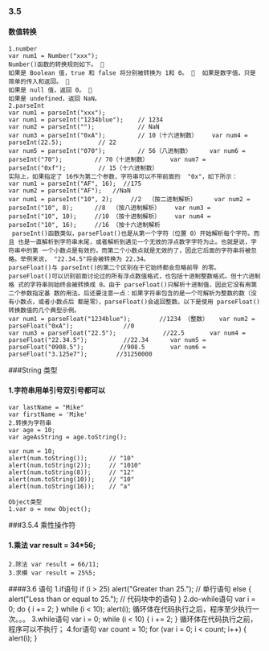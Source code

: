 ﻿### 3.5
#### 数值转换
	1.number
	var num1 = Number("xxx");
	Number()函数的转换规则如下。  
	如果是 Boolean 值，true 和 false 将分别被转换为 1和 0。  	如果是数字值，只是简单的传入和返回。  
	如果是 null 值，返回 0。  
	如果是 undefined，返回 NaN。 
	2.parseInt
	var num1 = parseInt("xxx");
	var num1 = parseInt("1234blue");    // 1234 
	var num2 = parseInt("");            // NaN 
	var num3 = parseInt("0xA");         // 10（十六进制数） 	var num4 = parseInt(22.5);          // 22 
	var num5 = parseInt("070");         // 56（八进制数） 	var num6 = parseInt("70");         // 70（十进制数） 		var num7 = parseInt("0xf");         // 15（十六进制数）
 	实际上，如果指定了 16作为第二个参数，字符串可以不带前面的	"0x"，如下所示：  
	var num1 = parseInt("AF", 16);  //175 
	var num2 = parseInt("AF");   //NaN  
	var num1 = parseInt("10", 2);     //2  （按二进制解析） 	var num2 = parseInt("10", 8);      //8  （按八进制解析）	var num3 = parseInt("10", 10);     //10 （按十进制解析） 	var num4 = parseInt("10", 16);     //16 （按十六进制解析
	 parseInt()函数类似，parseFloat()也是从第一个字符（位置 0）开始解析每个字符。而且 也是一直解析到字符串末尾，或者解析到遇见一个无效的浮点数字字符为止。也就是说，字符串中的第 一个小数点是有效的，而第二个小数点就是无效的了，因此它后面的字符串将被忽略。举例来说， "22.34.5"将会被转换为 22.34。 
	parseFloat()与 parseInt()的第二个区别在于它始终都会忽略前导 的零。parseFloat()可以识别前面讨论过的所有浮点数值格式，也包括十进制整数格式。但十六进制格 式的字符串则始终会被转换成 0。由于 parseFloat()只解析十进制值，因此它没有用第二个参数指定基 数的用法。后还要注意一点：如果字符串包含的是一个可解析为整数的数（没有小数点，或者小数点后 都是零），parseFloat()会返回整数。以下是使用 parseFloat()转换数值的几个典型示例。  
	var num1 = parseFloat("1234blue");        //1234 （整数） 	var num2 = parseFloat("0xA");              //0 
	var num3 = parseFloat("22.5");             //22.5 		var num4 = parseFloat("22.34.5");          //22.34 		var num5 = parseFloat("0908.5");          //908.5 		var num6 = parseFloat("3.125e7");        //31250000 
###String 类型
####	1.字符串用单引号双引号都可以
	var lastName = "Mike"
	var firstName = 'Mike'
	2.转换为字符串
	var age = 10;
	var ageAsString = age.toString();

	var num = 10; 
	alert(num.toString());      // "10" 
	alert(num.toString(2));     // "1010" 
	alert(num.toString(8));     // "12"
	alert(num.toString(10));    // "10" 
	alert(num.toString(16));    // "a"

	Object类型
	1.var o = new Object();
###3.5.4 乘性操作符
####	1.乘法 var result = 34*56;
	2.除法 var result = 66/11;
	3.求模 var result = 25%5;
####3.6	语句
	1.if语句
	if (i > 25)
	alert("Greater than 25."); // 单行语句
	else {
		alert("Less than or equal to 25."); // 代码块中的语句
	}
	2.do-while语句
	var i = 0;
	do {
		i += 2;
	} while (i < 10);
	alert(i);
	循环体在代码执行之后，程序至少执行一次。。。
	3.while语句
	var i = 0;
	while (i < 10) {
	i += 2;
	}
	循环体在代码执行之前，程序可以不执行；
	4.for语句
	var count = 10;
	for (var i = 0; i < count; i++)
	{
		alert(i);
	}
